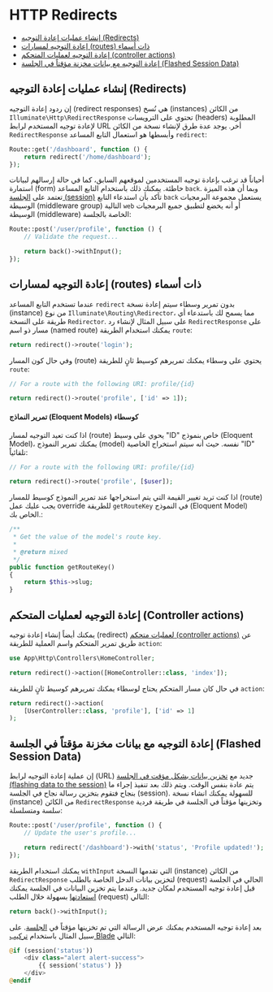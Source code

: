 # HTTP Redirects

- [إنشاء عمليات إعادة التوجيه (Redirects)](#creating-redirects)
- [ إعادة التوجيه لمسارات (routes) ذات أسماء](#redirecting-named-routes)
- [ إعادة التوجيه لعمليات المتحكم (controller actions)](#redirecting-controller-actions)
- [إعادة التوجيه مع بيانات مخزنة مؤقتاً في الجلسة (Flashed Session Data)](#redirecting-with-flashed-session-data)

<a name="creating-redirects"></a>
## إنشاء عمليات إعادة التوجيه (Redirects)

إن ردود إعادة التوجيه (redirect responses) هي نُسخ (instances) من الكائن `Illuminate\Http\RedirectResponse` تحتوي على الترويسات (headers) المطلوبة لإعادة توجيه المستخدم لرابط URL أخر. يوجد عدة طرق لإنشاء نسخة من الكائن `RedirectResponse` وأبسطها هو استعمال التابع المساعد `redirect`: 

```php
Route::get('/dashboard', function () {
    return redirect('/home/dashboard');
});
```

أحياناً قد ترغب بإعادة توجيه المستخدمين لموقعهم السابق، كما في حالة إرسالهم لبيانات استمارة (form) خاطئة. يمكنك ذلك باستخدام التابع المساعد `back`. وبما أن هذه الميزة تعتمد على [الجلسة (session)](/docs/{{version}}/session) تأكد بأن استدعاء التابع `back` يستعمل مجموعة البرمجيات الوسيطة (middleware group) التالية `web` أو أنه يخضع لتطبيق جميع البرمجيات الوسيطة (middleware) الخاصة بالجلسة: 

```php
Route::post('/user/profile', function () {
    // Validate the request...

    return back()->withInput();
});
```

<a name="redirecting-named-routes"></a>
##  إعادة التوجيه لمسارات (routes) ذات أسماء

عندما تستخدم التابع المساعد `redirect` بدون تمرير وسطاء سيتم إعادة نسخة (instance) من نوع `Illuminate\Routing\Redirector`، مما يسمح لك باستدعاء أي طريقة على النسخة `Redirector`. على سبيل المثال لإنشاء رد `RedirectResponse` على مسار ذو اسم (named route) يمكنك استخدام الطريقة `route`: 

```php
return redirect()->route('login');
```

وفي حال كون المسار (route) يحتوي على وسطاء يمكنك تمريرهم كوسيط ثانٍ للطريقة `route`: 

```php
// For a route with the following URI: profile/{id}

return redirect()->route('profile', ['id' => 1]);
```

<a name="populating-parameters-via-eloquent-models"></a>
#### تمرير النماذج (Eloquent Models) كوسطاء

اذا كنت تعيد التوجيه لمسار (route) يحوي على وسيط  "ID" خاص بنموذج (Eloquent Model)، يمكنك تمرير النموذج (model) نفسه. حيث أنه سيتم استخراج الخاصية "ID" تلقائياً:


```php
// For a route with the following URI: profile/{id}

return redirect()->route('profile', [$user]);
```

اذا كنت تريد تغيير القيمة التي يتم استخراجها عند تمرير النموذج كوسيط للمسار (route) يجب عليك عمل override للطريقة `getRouteKey` في النموذج (Eloquent Model) الخاص بك.: 


```php
/**
 * Get the value of the model's route key.
 *
 * @return mixed
 */
public function getRouteKey()
{
    return $this->slug;
}
```

<a name="redirecting-controller-actions"></a>
## إعادة التوجيه لعمليات المتحكم (Controller actions)

يمكنك أيضاً إنشاء إعادة توجيه (redirect) [لعمليات متحكم (controller actions)](/docs/{{version}}/controllers) عن طريق تمرير المتحكم واسم العملية للطريقة `action`: 


```php
use App\Http\Controllers\HomeController;

return redirect()->action([HomeController::class, 'index']);
```

في حال كان مسار المتحكم يحتاج لوسطاء يمكنك تمريرهم كوسيط ثانٍ للطريقة `action`:

```php
return redirect()->action(
    [UserController::class, 'profile'], ['id' => 1]
);
```

<a name="redirecting-with-flashed-session-data"></a>
## إعادة التوجيه مع بيانات مخزنة مؤقتاً في الجلسة (Flashed Session Data) 

إن عملية إعادة التوجيه لرابط (URL) جديد مع [تخزين بيانات بشكل مؤقت في الجلسة (flashing data to the session)](/docs/{{version}}/session#flash-data) يتم عادة بنفس الوقت. ويتم ذلك بعد تنفيذ إجراء ما بنجاح فتقوم بتخزين رسالة نجاح في الجلسة (session). للسهولة يمكنك انشاء نسخة (instance) من الكائن `RedirectResponse` وتخزينها مؤقتاً في الجلسة في طريقة فردية سلسة ومتسلسلة: 

```php
Route::post('/user/profile', function () {
    // Update the user's profile...

    return redirect('/dashboard')->with('status', 'Profile updated!');
});
```

يمكنك استخدام الطريقة `withInput` التي تقدمها النسخة (instance) من الكائن `RedirectResponse` لتخزين بيانات الدخل الخاصة بالطلب (request) الحالي في الجلسة قبل إعادة توجيه المستخدم لمكان جديد. وعندما يتم تخزين البيانات في الجلسة يمكنك [استعادتها](/docs/{{version}}/requests#retrieving-old-input) بسهولة خلال الطلب (request) التالي: 

```php
return back()->withInput();
```

بعد إعادة توجيه المستخدم يمكنك عرض الرسالة التي تم تخزينها مؤقتاً في [الجلسة](/docs/{{version}}/session). على سبيل المثال باستخدام [تركيب Blade](/docs/{{version}}/blade) التالي: 

```php
@if (session('status'))
    <div class="alert alert-success">
        {{ session('status') }}
    </div>
@endif
```